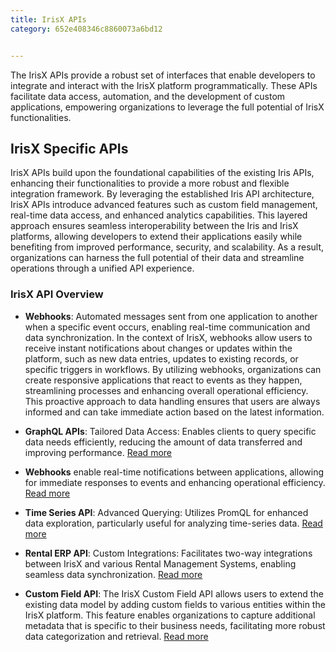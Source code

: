 ```yaml
---
title: IrisX APIs
category: 652e408346c8860073a6bd12


---
```

The IrisX APIs provide a robust set of interfaces that enable developers to integrate and interact with the IrisX platform programmatically. These APIs facilitate data access, automation, and the development of custom applications, empowering organizations to leverage the full potential of IrisX functionalities.


## IrisX Specific APIs
IrisX APIs build upon the foundational capabilities of the existing Iris APIs, enhancing their functionalities to provide a more robust and flexible integration framework. By leveraging the established Iris API architecture, IrisX APIs introduce advanced features such as custom field management, real-time data access, and enhanced analytics capabilities. This layered approach ensures seamless interoperability between the Iris and IrisX platforms, allowing developers to extend their applications easily while benefiting from improved performance, security, and scalability. As a result, organizations can harness the full potential of their data and streamline operations through a unified API experience.


### IrisX API Overview
- **Webhooks**: Automated messages sent from one application to another when a specific event occurs, enabling real-time communication and data synchronization. In the context of IrisX, webhooks allow users to receive instant notifications about changes or updates within the platform, such as new data entries, updates to existing records, or specific triggers in workflows. By utilizing webhooks, organizations can create responsive applications that react to events as they happen, streamlining processes and enhancing overall operational efficiency. This proactive approach to data handling ensures that users are always informed and can take immediate action based on the latest information.

- **GraphQL APIs**: Tailored Data Access: Enables clients to query specific data needs efficiently, reducing the amount of data transferred and improving performance. [Read more](https://developers.trackunit.com/reference/graphql-api-introduction)

- **Webhooks** enable real-time notifications between applications, allowing for immediate responses to events and enhancing operational efficiency. [Read more](https://developers.trackunit.com/reference/time-series-introduction)

- **Time Series API**: Advanced Querying: Utilizes PromQL for enhanced data exploration, particularly useful for analyzing time-series data. [Read more](https://developers.trackunit.com/docs/webhooks-overview)

- **Rental ERP API**: Custom Integrations: Facilitates two-way integrations between IrisX and various Rental Management Systems, enabling seamless data synchronization. [Read more](https://developers.trackunit.com/reference/erp-integration-introduction)

- **Custom Field API**: The IrisX Custom Field API allows users to extend the existing data model by adding custom fields to various entities within the IrisX platform. This feature enables organizations to capture additional metadata that is specific to their business needs, facilitating more robust data categorization and retrieval. [Read more](https://developers.trackunit.com/reference/custom-field-intro)